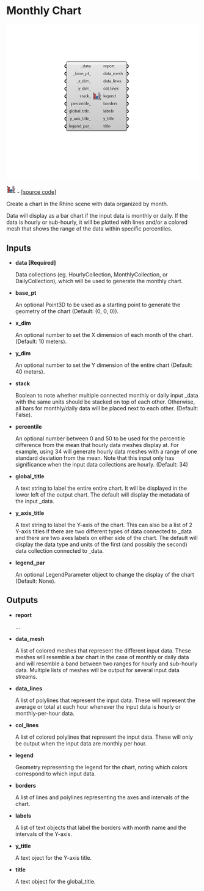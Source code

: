# Monthly Chart

![](../../.gitbook/assets/Monthly_Chart.png)

![](../../.gitbook/assets/Monthly_Chart%20%281%29.png) - [\[source code\]](https://github.com/ladybug-tools/ladybug-grasshopper/blob/master/ladybug_grasshopper/src//LB%20Monthly%20Chart.py)

Create a chart in the Rhino scene with data organized by month.

Data will display as a bar chart if the input data is monthly or daily. If the data is hourly or sub-hourly, it will be plotted with lines and/or a colored mesh that shows the range of the data within specific percentiles.

## Inputs

* **data \[Required\]**

  Data collections \(eg. HourlyCollection, MonthlyCollection, or DailyCollection\), which will be used to generate the monthly chart. 

* **base\_pt**

  An optional Point3D to be used as a starting point to generate the geometry of the chart \(Default: \(0, 0, 0\)\). 

* **x\_dim**

  An optional number to set the X dimension of each month of the chart. \(Default: 10 meters\). 

* **y\_dim**

  An optional number to set the Y dimension of the entire chart \(Default: 40 meters\). 

* **stack**

  Boolean to note whether multiple connected monthly or daily input \_data with the same units should be stacked on top of each other. Otherwise, all bars for monthly/daily data will be placed next to each other.  \(Default: False\). 

* **percentile**

  An optional number between 0 and 50 to be used for the percentile difference from the mean that hourly data meshes display at. For example, using 34 will generate hourly data meshes with a range of one standard deviation from the mean. Note that this input only has significance when the input data collections are hourly. \(Default: 34\) 

* **global\_title**

  A text string to label the entire entire chart.  It will be displayed in the lower left of the output chart.  The default will display the metadata of the input \_data. 

* **y\_axis\_title**

  A text string to label the Y-axis of the chart.  This can also be a list of 2 Y-axis titles if there are two different types of data connected to \_data and there are two axes labels on either side of the chart.  The default will display the data type and units of the first \(and possibly the second\) data collection connected to \_data. 

* **legend\_par**

  An optional LegendParameter object to change the display of the chart \(Default: None\). 

## Outputs

* **report**

  ... 

* **data\_mesh**

  A list of colored meshes that represent the different input data. These meshes will resemble a bar chart in the case of monthly or daily data and will resemble a band between two ranges for hourly and sub-hourly data. Multiple lists of meshes will be output for several input data streams. 

* **data\_lines**

  A list of polylines that represent the input data. These will represent the average or total at each hour whenever the input data is hourly or monthly-per-hour data. 

* **col\_lines**

  A list of colored polylines that represent the input data. These will only be output when the input data are monthly per hour. 

* **legend**

  Geometry representing the legend for the chart, noting which colors correspond to which input data. 

* **borders**

  A list of lines and polylines representing the axes and intervals of the chart. 

* **labels**

  A list of text objects that label the borders with month name and the intervals of the Y-axis. 

* **y\_title**

  A text oject for the Y-axis title. 

* **title**

  A text object for the global\_title. 

